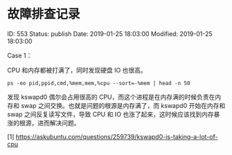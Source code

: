# 故障排查记录


ID: 553
Status: publish
Date: 2019-01-25 18:03:00
Modified: 2019-01-25 18:03:00


Case 1：

CPU 和内存都被打满了，同时发现硬盘 IO 也很高。

```
ps -eo pid,ppid,cmd,%mem,mem,%cpu --sort=-%mem | head -n 50
```

发现 kswapd0 偶尔会占用很高的 CPU，而这个进程是在内存满的时候负责在内存和 swap 之间交换。也就是问题的根源是内存满了，而 kswapd0 开始在内存和 swap 之间反复读写文件，导致 CPU 和 IO 也涨了起来，这时候应该找到内存暴涨的根源，进而解决问题。

[1] https://askubuntu.com/questions/259739/kswapd0-is-taking-a-lot-of-cpu